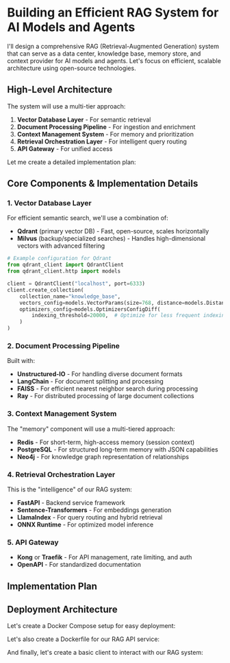 # Building an Efficient RAG System for AI Models and Agents

I'll design a comprehensive RAG (Retrieval-Augmented Generation) system that can serve as a data center, knowledge base, memory store, and context provider for AI models and agents. Let's focus on efficient, scalable architecture using open-source technologies.

## High-Level Architecture

The system will use a multi-tier approach:

1. **Vector Database Layer** - For semantic retrieval
2. **Document Processing Pipeline** - For ingestion and enrichment
3. **Context Management System** - For memory and prioritization
4. **Retrieval Orchestration Layer** - For intelligent query routing
5. **API Gateway** - For unified access

Let me create a detailed implementation plan:

## Core Components & Implementation Details

### 1. Vector Database Layer

For efficient semantic search, we'll use a combination of:

- **Qdrant** (primary vector DB) - Fast, open-source, scales horizontally
- **Milvus** (backup/specialized searches) - Handles high-dimensional vectors with advanced filtering

```python
# Example configuration for Qdrant
from qdrant_client import QdrantClient
from qdrant_client.http import models

client = QdrantClient("localhost", port=6333)
client.create_collection(
    collection_name="knowledge_base",
    vectors_config=models.VectorParams(size=768, distance=models.Distance.COSINE),
    optimizers_config=models.OptimizersConfigDiff(
        indexing_threshold=20000,  # Optimize for less frequent indexing
    )
)

```

### 2. Document Processing Pipeline

Built with:

- **Unstructured-IO** - For handling diverse document formats
- **LangChain** - For document splitting and processing
- **FAISS** - For efficient nearest neighbor search during processing
- **Ray** - For distributed processing of large document collections

### 3. Context Management System

The "memory" component will use a multi-tiered approach:

- **Redis** - For short-term, high-access memory (session context)
- **PostgreSQL** - For structured long-term memory with JSON capabilities
- **Neo4j** - For knowledge graph representation of relationships

### 4. Retrieval Orchestration Layer

This is the "intelligence" of our RAG system:

- **FastAPI** - Backend service framework
- **Sentence-Transformers** - For embeddings generation
- **LlamaIndex** - For query routing and hybrid retrieval
- **ONNX Runtime** - For optimized model inference

### 5. API Gateway

- **Kong** or **Traefik** - For API management, rate limiting, and auth
- **OpenAPI** - For standardized documentation

## Implementation Plan

## Deployment Architecture

Let's create a Docker Compose setup for easy deployment:

Let's also create a Dockerfile for our RAG API service:

And finally, let's create a basic client to interact with our RAG system: